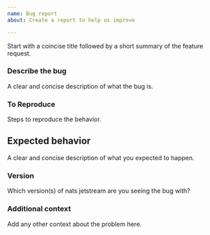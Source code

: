 ```yaml
---
name: Bug report
about: Create a report to help us improve

---
```


Start with a coincise title  followed by a short summary of the feature request.

### Describe the bug

A clear and concise description of what the bug is.

### To Reproduce

Steps to reproduce the behavior.

## Expected behavior

A clear and concise description of what you expected to happen.

### Version

Which version(s) of nats jetstream are you seeing the bug with?

### Additional context

Add any other context about the problem here.
